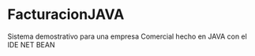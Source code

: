 # FacturacionJAVA
Sistema demostrativo para una empresa Comercial hecho en JAVA con el IDE NET BEAN
